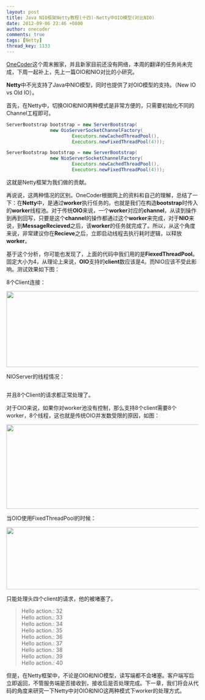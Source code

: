 ```yaml
---
layout: post
title: Java NIO框架Netty教程(十四)-Netty中OIO模型(对比NIO)
date: 2012-09-06 22:46 +0800
author: onecoder
comments: true
tags: [Netty]
thread_key: 1133
---
```

<a href="http://www.coderli.com">OneCoder</a>这个周末搬家，并且新家目前还没有网络，本周的翻译的任务尚未完成，下周一起补上，先上一篇OIO和NIO对比的小研究。

**Netty**中不光支持了Java中NIO模型，同时也提供了对OIO模型的支持。（New IO vs Old IO）。

首先，在Netty中，切换OIO和NIO两种模式是非常方便的，只需要初始化不同的Channel工程即可。

```java
ServerBootstrap bootstrap = new ServerBootstrap(
				new OioServerSocketChannelFactory(
						Executors.newCachedThreadPool(),
						Executors.newFixedThreadPool(4)));
```

```java
ServerBootstrap bootstrap = new ServerBootstrap(
				new NioServerSocketChannelFactory(
						Executors.newCachedThreadPool(),
						Executors.newFixedThreadPool(4)));
```

这就是Netty框架为我们做的贡献。

再说说，这两种情况的区别。OneCoder根据网上的资料和自己的理解，总结了一下：在**Netty**中，是通过**worker**执行任务的。也就是我们在构造**bootstrap**时传入的**worker**线程池。对于传统**OIO**来说，一个**worker**对应的**channel**，从读到操作到再到回写，只要是这个**channel**的操作都通过这个**worker**来完成，对于**NIO**来说，到**MessageRecieved**之后，该**worker**的任务就完成了。所以，从这个角度来说，非常建议你在**Recieve**之后，立即启动线程去执行耗时逻辑，以释放**worker**。

基于这个分析，你可能也发现了，上面的代码中我们用的是**FiexedThreadPool**。固定大小为4，从理论上来说，**OIO**支持的**client**数应该是4。而NIO应该不受此影响。测试效果如下图：

8个Client连接：

<img class="aligncenter" src="http://onecoder.qiniudn.com/8wuliao/CfmGyFg7/EL2ZO.jpg" alt="" width="656" height="199" />

NIOServer的线程情况：

<img src="http://onecoder.qiniudn.com/8wuliao/CfmGycm3/3WIAC.jpg" alt="" />

并且8个Client的请求都正常处理了。

对于OIO来说，如果你对worker池没有控制，那么支持8个client需要8个worker，8个线程，这也就是传统OIO并发数受限的原因，如图：

<img style="height: 221px; width: 640px;" src="http://onecoder.qiniudn.com/8wuliao/CfmGyOBT/lLEys.jpg" alt="" />

当OIO使用FixedThreadPool的时候：

<img style="width: 640px; height: 163px;" src="http://onecoder.qiniudn.com/8wuliao/CfmGyUPF/fdIHa.jpg" alt="" />

只能处理头四个client的请求，他的被堵塞了。

> Hello action.: 32<br>
> Hello action.: 33<br>
> Hello action.: 34<br>
> Hello action.: 35<br>
> Hello action.: 36<br>
> Hello action.: 37<br> 
> Hello action.: 38<br>
> Hello action.: 39<br>
> Hello action.: 40<br>

但是，在Netty框架中，不论是OIO和NIO模型，读写端都不会堵塞。客户端写后立即返回，不管服务端是否接收到，接收后是否处理完成。下一章，我们将会从代码的角度来研究一下Netty中对OIO和NIO这两种模式下worker的处理方式。
